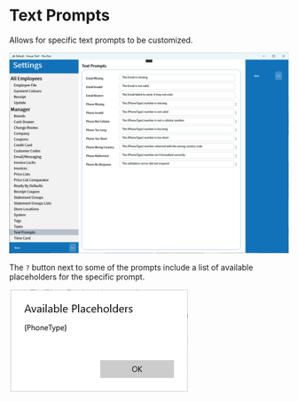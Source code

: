 # Text Prompts

Allows for specific text prompts to be customized.

![Text Prompts](/.attachments/Documentation/TextPrompts.png "Text Prompts")

The `?` button next to some of the prompts include a list of available placeholders for the specific prompt.

![Placeholders](/.attachments/Documentation/TextPrompts-Placeholders.png "Placeholders")